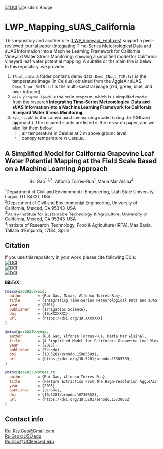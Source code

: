 [![DOI](https://zenodo.org/badge/1019784935.svg)](https://doi.org/10.5281/zenodo.15885589)
![Visitors Badge](https://visitor-badge.laobi.icu/badge?page_id=RuiGao9.LWP_Mapping_sUAS_California)<br>
# LWP_Mapping_sUAS_California
This repository and another one ([LWP_Vineyard_Features](https://github.com/RuiGao9/LWP_Vineyard_Features)) support a peer-reviewed journal paper (Integrating Time-Series Meteorological Data and sUAS Information into a Machine Learning Framework for California Vineyard Water Stress Monitoring) showing a simplified model for California vineyard leaf water potential mapping. A subtitle or the main title is below.<br>
In this repository, we provided:
1. `INput_data`, a folder contains demo data. `Demo_INput_TIR.tif` is the temperature image (in Celsius) obtained from the AggieAir sUAS. `Demo_Input_VNIR.tif` is the multi-spectral image (red, green, blue, and near-infrared).
2. `main_program.ipynb` is the main program, which is a simplifed model from the research **Integrating Time-Series Meteorological Data and sUAS Information into a Machine Learning Framework for California Vineyard Water Stress Monitoring**.
3. `xgb_tt.pkl` is the trained machine learning model (using the XGBoost approach). The required inputs are listed in the research paper, and we also list them below.
   - , air temperature in Celsius at 2 m above ground level.
   - , canopy temperature in Celsius.


## A Simplified Model for California Grapevine Leaf Water Potential Mapping at the Field Scale Based on a Machine Learning Approach

<p align="center">Rui Gao<sup>1,2,3</sup>, Alfonso Torres-Rua<sup>1</sup>, Maria Mar Alsina<sup>4</sup></p>
<sup>1</sup>Department of Civil and Environmental Engineering, Utah State University, Logan, UT 84321, USA<br>
<sup>2</sup>Department of Civil and Environmental Engineering, University of California, Merced, CA 95343, USA<br>
<sup>3</sup>Valley Institute for Sustainable Technology & Agriculture, University of California, Merced, CA 95343, USA<br>
<sup>4</sup>Institute of Research, Technology, Food & Agriculture (IRTA), Mas Badia. Tallada d’Empordà, 17134, Spain<br>

## Citation 
If you use this repository in your work, please cite following DOIs:<br>
[![DOI](https://zenodo.org/badge/DOI/10.1007/s00271-022-00776-0.svg)](https://doi.org/10.1007/s00271-022-00776-0)<br>
[![DOI](https://zenodo.org/badge/DOI/10.5281/zenodo.15885589.svg)](https://doi.org/10.5281/zenodo.15885589)<br>
[![DOI](https://zenodo.org/badge/DOI/10.5281/zenodo.16730652.svg)](https://doi.org/10.5281/zenodo.16730652)

**BibTeX:**
```bibtex
@misc{gao2025lwpis,
  author       = {Rui Gao, Mimar, Alfonso Torres-Rua},
  title        = {Integrating Time-Series Meteorological Data and sUAS Information into a Machine Learning Framework for California Vineyard Water Stress Monitoring},
  year         = {2025},
  publisher    = {Irrigation Science},
  doi          = {10.XXXXXXX},
  url          = {https://doi.org/10.XXXXXXX}
}
```
```bibtex
@misc{gao2025lwpmap,
  author       = {Rui Gao, Alfonso Torres-Rua, Maria Mar Alsina},
  title        = {A Simplified Model for California Grapevine Leaf Water Potential Mapping at the Field Scale Based on a Machine Learning Approach},
  year         = {2025},
  publisher    = {Zenodo},
  doi          = {10.5281/zenodo.15885589},
  url          = {https://doi.org/10.5281/zenodo.15885589}
}
```
```bibtex
@misc{gao2025lwpfeature,
  author       = {Rui Gao, Alfonso Torres-Rua},
  title        = {Feature Extraction From the High-resolution AggieAir Images for Leaf Water Potential Estimation in California Vineyards},
  year         = {2025},
  publisher    = {Zenodo},
  doi          = {10.5281/zenodo.16730652},
  url          = {https://doi.org/10.5281/zenodo.16730652}
}
```

## Contact info
Rui.Ray.Gao@Gmail.com<br>
RuiGao@USU.edu<br>
RuiGao@UCMerced.edu
